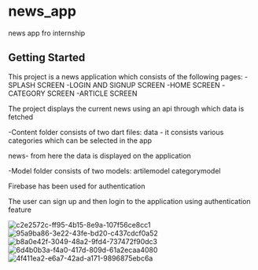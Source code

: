 # news_app

news app fro internship

## Getting Started

This project is a news application which consists of the following pages:
-SPLASH SCREEN
-LOGIN AND SIGNUP SCREEN
-HOME SCREEN
-CATEGORY SCREEN
-ARTICLE SCREEN

The project displays the current news using an api through which data is fetched

-Content folder consists of two dart files:
data - it consists various categories which can be selected in the app

news- from here the data is displayed on the application


-Model folder consists of two models:
artilemodel
categorymodel

Firebase has been used for authentication

The user can sign up and then login to the application using authentication feature

![c2e2572c-ff95-4b15-8e9a-107f56ce8cc1](https://user-images.githubusercontent.com/70880900/131487204-e14c1cdb-eeb0-4162-bd32-a88dc1a239fe.jpg)
![95a9ba86-3e22-43fe-bd20-c437cdcf0a52](https://user-images.githubusercontent.com/70880900/131487215-3f4b8415-3ab8-490f-aebe-d492fe4b91c9.jpg)
![b8a0e42f-3049-48a2-9fd4-737472f90dc3](https://user-images.githubusercontent.com/70880900/131487220-aef5a5fa-dda5-4c7e-a243-3d0a89964921.jpg)
![6d4b0b3a-f4a0-417d-809d-61a2ecaa4080](https://user-images.githubusercontent.com/70880900/131487227-3cdbe534-cd61-434d-9b7f-f8985540044f.jpg)
![4f411ea2-e6a7-42ad-a171-9896875ebc6a](https://user-images.githubusercontent.com/70880900/131487230-dd662457-c478-4b5c-a669-fd282cbef54d.jpg)





